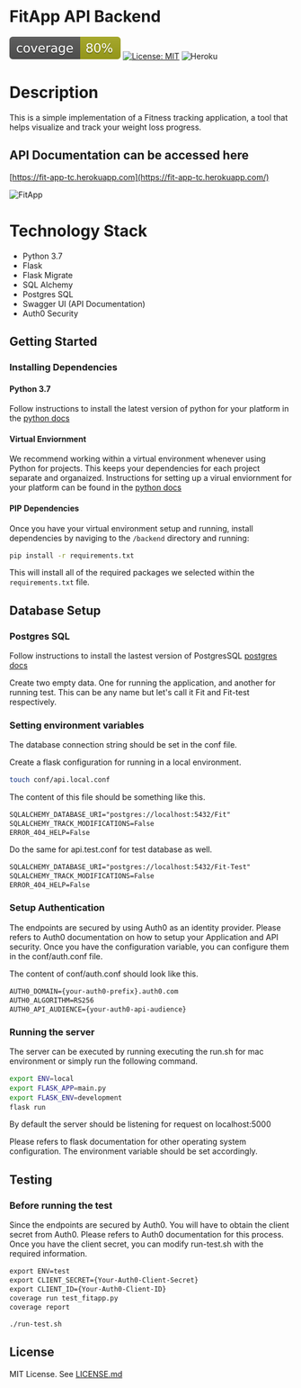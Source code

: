 # FitApp API Backend

![coverage](coverage.svg)
[![License: MIT](https://img.shields.io/badge/License-MIT-yellow.svg)](https://opensource.org/licenses/MIT)
![Heroku](https://heroku-badge.herokuapp.com/?app=fit-app-tc)

# Description

This is a simple implementation of a Fitness tracking application, a tool that helps visualize and track your weight loss progress. 

## API Documentation can be accessed here
[https://fit-app-tc.herokuapp.com](https://fit-app-tc.herokuapp.com/)

![FitApp](banner.gif)

# Technology Stack

- Python 3.7
- Flask
- Flask Migrate
- SQL Alchemy
- Postgres SQL
- Swagger UI (API Documentation)
- Auth0 Security

## Getting Started

### Installing Dependencies

#### Python 3.7

Follow instructions to install the latest version of python for your platform in the [python docs](https://docs.python.org/3/using/unix.html#getting-and-installing-the-latest-version-of-python)

#### Virtual Enviornment

We recommend working within a virtual environment whenever using Python for projects. This keeps your dependencies for each project separate and organaized. Instructions for setting up a virual enviornment for your platform can be found in the [python docs](https://packaging.python.org/guides/installing-using-pip-and-virtual-environments/)

#### PIP Dependencies

Once you have your virtual environment setup and running, install dependencies by naviging to the `/backend` directory and running:

```bash
pip install -r requirements.txt
```

This will install all of the required packages we selected within the `requirements.txt` file.

## Database Setup

### Postgres SQL
Follow instructions to install the lastest version of PostgresSQL [postgres docs](https://wiki.postgresql.org/wiki/Detailed_installation_guides)

Create two empty data. One for running the application, and another for running test. This can be any name but let's call it Fit and Fit-test respectively. 

### Setting environment variables

The database connection string should be set in the conf file.

Create a flask configuration for running in a local environment.
```bash
touch conf/api.local.conf
```

The content of this file should be something like this.
```
SQLALCHEMY_DATABASE_URI="postgres://localhost:5432/Fit"
SQLALCHEMY_TRACK_MODIFICATIONS=False
ERROR_404_HELP=False
```

Do the same for api.test.conf for test database as well.
```
SQLALCHEMY_DATABASE_URI="postgres://localhost:5432/Fit-Test"
SQLALCHEMY_TRACK_MODIFICATIONS=False
ERROR_404_HELP=False
```

### Setup Authentication 

The endpoints are secured by using Auth0 as an identity provider. Please refers to Auth0 documentation on how to setup your Application and API security.
Once you have the configuration variable, you can configure them in the conf/auth.conf file.

The content of conf/auth.conf should look like this.
```
AUTH0_DOMAIN={your-auth0-prefix}.auth0.com
AUTH0_ALGORITHM=RS256
AUTH0_API_AUDIENCE={your-auth0-api-audience}
```

### Running the server

The server can be executed by running executing the run.sh for mac environment or simply run the following command.
```bash
export ENV=local
export FLASK_APP=main.py
export FLASK_ENV=development
flask run
```

By default the server should be listening for request on localhost:5000

Please refers to flask documentation for other operating system configuration. The environment variable should be set accordingly.

## Testing

### Before running the test

Since the endpoints are secured by Auth0. You will have to obtain the client secret from Auth0. Please refers to Auth0 documentation for this process.
Once you have the client secret, you can modify run-test.sh with the required information.

```
export ENV=test
export CLIENT_SECRET={Your-Auth0-Client-Secret}
export CLIENT_ID={Your-Auth0-Client-ID}
coverage run test_fitapp.py
coverage report
```

```bash
./run-test.sh
```

## License

MIT License. See [LICENSE.md](LICENSE.md)





